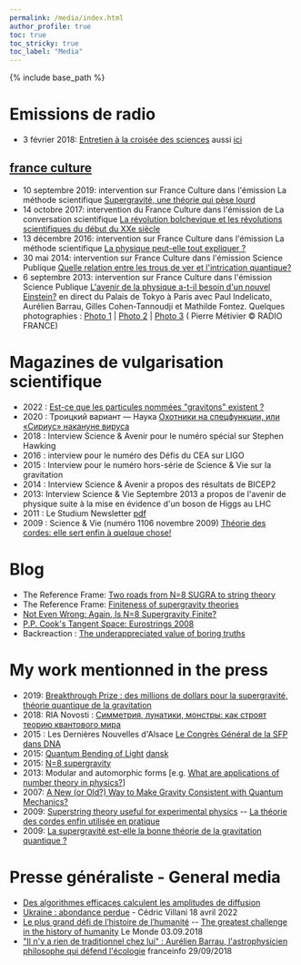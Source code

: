```yaml
---
permalink: /media/index.html
author_profile: true
toc: true
toc_stricky: true
toc_label: "Media"
---
```


{% include base_path %}


# Emissions de radio


* 3 février 2018:  [Entretien à la croisée des sciences](http://trensmissions.org/entretiens-croisee-des-sciences/entretien-a-croisee-sciences-3-fevrier-2018/) aussi [ici](http://rphalexandre.fr/images-imaginer-imaginaires/)

## [france culture](https://www.franceculture.fr/personne-pierre-vanhove)


* 10 septembre 2019: intervention sur France Culture dans l'émission La méthode scientifique [Supergravité, une théorie qui pèse lourd](https://www.franceculture.fr/emissions/la-methode-scientifique/supergravite-une-theorie-qui-pese-lourd)
* 14 octobre 2017: intervention du France Culture dans l'émission de La conversation scientifique [La révolution bolchevique et les révolutions scientifiques du début du XXe siècle](https://www.franceculture.fr/emissions/la-conversation-scientifique/la-revolution-bolchevique-et-les-revolutions-scientifiques-du-debut-du-xxe-siecle)
* 13 décembre 2016: intervention sur France Culture dans l'émission La méthode scientifique [La physique peut-elle tout expliquer ?](https://www.franceculture.fr/emissions/la-methode-scientifique/la-physique-peut-elle-tout-expliquer)
* 30 mai 2014: intervention sur France Culture dans l'émission Science Publique [Quelle relation entre les trous de ver et l'intrication quantique?](http://www.franceculture.fr/emission-science-publique-quelle-relation-entre-les-trous-de-ver-et-l-intrication-quantique-2014-05-)
* 6 septembre 2013: intervention sur France Culture dans l'émission Science Publique  [L'avenir de la physique a-t-il besoin d'un nouvel Einstein?](http://www.franceculture.fr/emission-science-publique-l-avenir-de-la-physique-a-t-il-besoin-d-un-nouvel-einstein-2013-09-06)  en direct du Palais de Tokyo à Paris avec Paul Indelicato, Aurélien Barrau, Gilles Cohen-Tannoudji et Mathilde Fontez. 
Quelques photographies : [Photo 1](http://www.flickr.com/photos/feuilllu/9689638379/in/set-72157635419400666) | [Photo 2](http://www.flickr.com/photos/feuilllu/9692810560/in/set-72157635419400666) | [Photo 3](http://www.flickr.com/photos/feuilllu/9689598659/in/set-72157635419400666)  ( Pierre Métivier © RADIO FRANCE)

# Magazines de vulgarisation scientifique


* 2022 : [Est-ce que les particules nommées "gravitons" existent ?](https://www.sciencesetavenir.fr/fondamental/particules/est-ce-que-les-particules-nommees-gravitons-existent_162271)
* 2020 :  Троицкий вариант — Наука [Охотники на спецфункции, или «Сириус» накануне вируса](https://trv-science.ru/2020/04/07/sirius/)
* 2018 : Interview Science & Avenir pour le numéro spécial sur Stephen Hawking
* 2016 : interview pour le numéro des Défis du CEA sur LIGO
* 2015 : Interview pour le numéro hors-série de Science & Vie sur la gravitation
* 2014 : Interview Science & Avenir a propos des résultats de BICEP2
* 2013: Interview Science & Vie Septembre 2013 a propos de l'avenir de physique suite à la mise en évidence d'un boson de Higgs au LHC
* 2011 : Le Studium Newsletter [pdf](http://lestudium.cnrs-orleans.fr/anglais/rubriques/actu/conferences/conf_chamseddine/studiumconference_chamseddine.pdf)
* 2009 :  Science & Vie (numéro 1106 novembre 2009)  [Théorie des cordes: elle sert enfin à quelque chose!](http://planete.gaia.free.fr/astronomie/astrophysique/uni/theorie.cordes.sert.html)

# Blog


* The Reference Frame: [Two roads from N=8 SUGRA to string theory](http://motls.blogspot.com/2008/07/two-roads-from-n8-sugra-to-string.html)
* The Reference Frame: [Finiteness of supergravity theories](http://motls.blogspot.com/2006/10/finiteness-of-supergravity-theories.html)
* [Not Even Wrong: Again, Is N=8 Supergravity Finite?](http://www.math.columbia.edu/~woit/wordpress/?p=485)
* [P.P. Cook's Tangent Space: Eurostrings 2008](http://ppcook.blogspot.com/2008/06/eurostrings-2008.html)
* Backreaction : [The underappreciated value of boring truths](http://backreaction.blogspot.fr/2014/11/the-underappreciated-value-of-boring.html)

# My work mentionned in the press


* 2019: [Breakthrough Prize : des millions de dollars pour la supergravité, théorie quantique de la gravitation](https://www.futura-sciences.com/sciences/actualites/physique-breakthrough-prize-millions-dollars-supergravite-theorie-quantique-gravitation-19338/)
* 2018: RIA Novosti : [Симметрия, лунатики, монстры: как строят теорию квантового мира](https://ria.ru/science/20180225/1515163705.html)
* 2015 : Les Dernières Nouvelles d'Alsace  [Le Congrès Général de la SFP dans DNA](https://www.sfpnet.fr/le-congres-general-de-la-sfp-dans-dna)
* 2015: [Quantum Bending of Light](http://physics.aps.org/synopsis-for/10.1103/PhysRevLett.114.061301) [dansk](http://videnskab.dk/miljo-naturvidenskab/danske-forskere-beregner-lysets-bojning-med-kvantefysik) 
* 2015: [N=8 supergravity](http://www.futura-sciences.com/magazines/matiere/infos/actu/d/physique-supergravite-elle-bonne-theorie-gravitation-quantique-19338/)  
* 2013: Modular and automorphic forms [e.g. [What are applications of number theory in physics?](https://math.stackexchange.com/questions/462216/what-are-applications-of-number-theory-in-physics)]
* 2007: [A New (or Old?) Way to Make Gravity Consistent with Quantum Mechanics?](http://today.slac.stanford.edu/feature/2007/ROW-032907.asp)
* 2009: [Superstring theory useful for experimental physics](http://phys.org/news176125202.html) -- [La théorie des cordes enfin utilisée en pratique](http://www.rtflash.fr/theorie-cordes-enfin-utilisee-en-pratique/article)
* 2009: [La supergravité est-elle la bonne théorie de la gravitation quantique ?](http://www.futura-sciences.com/magazines/matiere/infos/actu/d/physique-supergravite-elle-bonne-theorie-gravitation-quantique-19338/)

# Presse généraliste - General media
 
*  [Des algorithmes efficaces calculent les amplitudes de diffusion](https://www.cea.fr/drf/Pages/Actualites/En-direct-des-labos/2023/des-algorithmes-efficaces-calculent-les-amplitudes-de-diffusion.aspx)
* [Ukraine : abondance perdue](https://lesfrancais.press/ukraine-abondance-perdue/) - Cédric Villani 18 avril 2022 
* [Le plus grand défi de l’histoire de l’humanité](https://www.lemonde.fr/idees/article/2018/09/03/le-plus-grand-defi-de-l-histoire-de-l-humanite-l-appel-de-200-personnalites-pour-sauver-la-planete_5349380_3232.html) -- [The greatest challenge in the history of humanity](https://www.lemonde.fr/idees/article/2018/09/03/the-greatest-challenge-in-the-history-of-humanity-a-call-to-save-the-earth-by-200-personalities_5349631_3232.html) Le Monde   03.09.2018 
* ["Il n'y a rien de traditionnel chez lui" : Aurélien Barrau, l'astrophysicien philosophe qui défend l'écologie](https://www.francetvinfo.fr/sante/environnement-et-sante/il-n-y-a-rien-de-traditionnel-chez-lui-aurelien-barrau-l-astrophysicien-philosophe-qui-defend-l-ecologie_2958039.html) franceinfo 29/09/2018 
